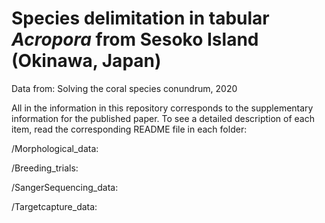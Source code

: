 # Species delimitation in tabular <i>Acropora</i> from Sesoko Island (Okinawa, Japan)

Data from: Solving the coral species conundrum, 2020

All in the information in this repository corresponds to the supplementary information for the published paper. To see a detailed description of each item, read the corresponding README file in each folder:

/Morphological_data: 

/Breeding_trials:

/SangerSequencing_data:

/Targetcapture_data:
